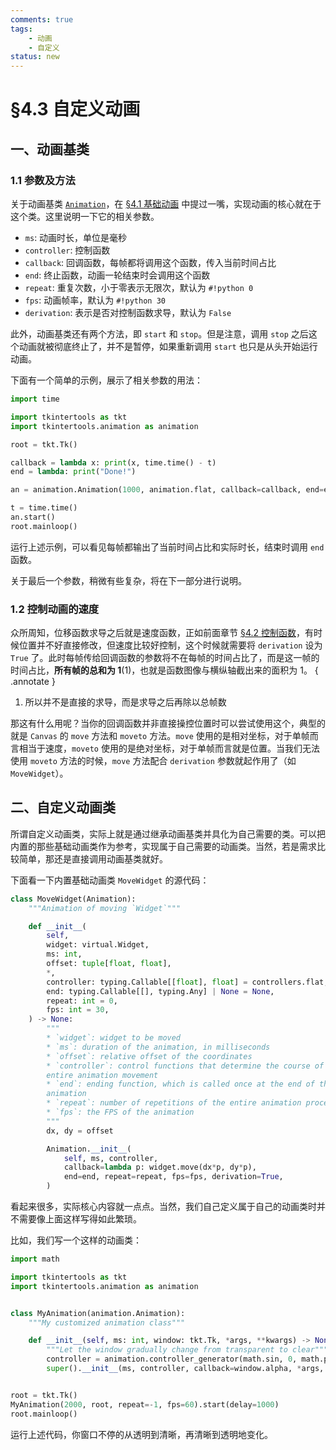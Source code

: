 ```yaml
---
comments: true
tags:
    - 动画
    - 自定义
status: new
---
```


# §4.3 自定义动画

## 一、动画基类

### 1.1 参数及方法

关于动画基类 [`Animation`](../../documents/animation/animations.md#animation)，在 [§4.1 基础动画](./1.md#二动画类) 中提过一嘴，实现动画的核心就在于这个类。这里说明一下它的相关参数。

* `ms`: 动画时长，单位是毫秒
* `controller`: 控制函数
* `callback`: 回调函数，每帧都将调用这个函数，传入当前时间占比
* `end`: 终止函数，动画一轮结束时会调用这个函数
* `repeat`: 重复次数，小于零表示无限次，默认为 `#!python 0`
* `fps`: 动画帧率，默认为 `#!python 30`
* `derivation`: 表示是否对控制函数求导，默认为 `False`

此外，动画基类还有两个方法，即 `start` 和 `stop`。但是注意，调用 `stop` 之后这个动画就被彻底终止了，并不是暂停，如果重新调用 `start` 也只是从头开始运行动画。

下面有一个简单的示例，展示了相关参数的用法：

```python hl_lines="11"
import time

import tkintertools as tkt
import tkintertools.animation as animation

root = tkt.Tk()

callback = lambda x: print(x, time.time() - t)
end = lambda: print("Done!")

an = animation.Animation(1000, animation.flat, callback=callback, end=end)

t = time.time()
an.start()
root.mainloop()
```

运行上述示例，可以看见每帧都输出了当前时间占比和实际时长，结束时调用 `end` 函数。

关于最后一个参数，稍微有些复杂，将在下一部分进行说明。

### 1.2 控制动画的速度

众所周知，位移函数求导之后就是速度函数，正如前面章节 [§4.2 控制函数](./2.md#13-内置的控制函数)，有时候位置并不好直接修改，但速度比较好控制，这个时候就需要将 `derivation` 设为 `True` 了。此时每帧传给回调函数的参数将不在每帧的时间占比了，而是这一帧的时间占比，**所有帧的总和为 1**(1)，也就是函数图像与横纵轴截出来的面积为 1。
{ .annotate }

1. 所以并不是直接的求导，而是求导之后再除以总帧数

那这有什么用呢？当你的回调函数并非直接操控位置时可以尝试使用这个，典型的就是 `Canvas` 的 `move` 方法和 `moveto` 方法。`move` 使用的是相对坐标，对于单帧而言相当于速度，`moveto` 使用的是绝对坐标，对于单帧而言就是位置。当我们无法使用 `moveto` 方法的时候，`move` 方法配合 `derivation` 参数就起作用了（如 `MoveWidget`）。

## 二、自定义动画类

所谓自定义动画类，实际上就是通过继承动画基类并具化为自己需要的类。可以把内置的那些基础动画类作为参考，实现属于自己需要的动画类。当然，若是需求比较简单，那还是直接调用动画基类就好。

下面看一下内置基础动画类 `MoveWidget` 的源代码：

```python hl_lines="26 30 31"
class MoveWidget(Animation):
    """Animation of moving `Widget`"""

    def __init__(
        self,
        widget: virtual.Widget,
        ms: int,
        offset: tuple[float, float],
        *,
        controller: typing.Callable[[float], float] = controllers.flat,
        end: typing.Callable[[], typing.Any] | None = None,
        repeat: int = 0,
        fps: int = 30,
    ) -> None:
        """
        * `widget`: widget to be moved
        * `ms`: duration of the animation, in milliseconds
        * `offset`: relative offset of the coordinates
        * `controller`: control functions that determine the course of the
        entire animation movement
        * `end`: ending function, which is called once at the end of the
        animation
        * `repeat`: number of repetitions of the entire animation process
        * `fps`: the FPS of the animation
        """
        dx, dy = offset

        Animation.__init__(
            self, ms, controller,
            callback=lambda p: widget.move(dx*p, dy*p),
            end=end, repeat=repeat, fps=fps, derivation=True,
        )
```

看起来很多，实际核心内容就一点点。当然，我们自己定义属于自己的动画类时并不需要像上面这样写得如此繁琐。

比如，我们写一个这样的动画类：

```python hl_lines="12 13"
import math

import tkintertools as tkt
import tkintertools.animation as animation


class MyAnimation(animation.Animation):
    """My customized animation class"""

    def __init__(self, ms: int, window: tkt.Tk, *args, **kwargs) -> None:
        """Let the window gradually change from transparent to clear"""
        controller = animation.controller_generator(math.sin, 0, math.pi, map_y=False)
        super().__init__(ms, controller, callback=window.alpha, *args, **kwargs)


root = tkt.Tk()
MyAnimation(2000, root, repeat=-1, fps=60).start(delay=1000)
root.mainloop()
```

运行上述代码，你窗口不停的从透明到清晰，再清晰到透明地变化。
